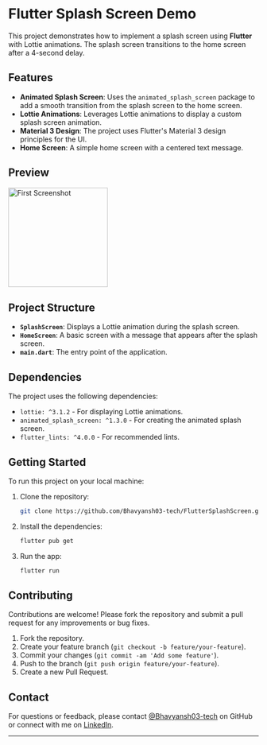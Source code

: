 # Flutter Splash Screen Demo

This project demonstrates how to implement a splash screen using **Flutter** with Lottie animations. The splash screen transitions to the home screen after a 4-second delay.

## Features

- **Animated Splash Screen**: Uses the `animated_splash_screen` package to add a smooth transition from the splash screen to the home screen.
- **Lottie Animations**: Leverages Lottie animations to display a custom splash screen animation.
- **Material 3 Design**: The project uses Flutter's Material 3 design principles for the UI.
- **Home Screen**: A simple home screen with a centered text message.

## Preview
<img src="https://github.com/user-attachments/assets/94c71fe0-b849-4a9e-9ed3-0a6527ee38f5" alt="First Screenshot" style="width: 200px; height: auto; margin-right: 10px;">

## Project Structure

- **`SplashScreen`**: Displays a Lottie animation during the splash screen.
- **`HomeScreen`**: A basic screen with a message that appears after the splash screen.
- **`main.dart`**: The entry point of the application.

## Dependencies

The project uses the following dependencies:

- `lottie: ^3.1.2` - For displaying Lottie animations.
- `animated_splash_screen: ^1.3.0` - For creating the animated splash screen.
- `flutter_lints: ^4.0.0` - For recommended lints.

## Getting Started

To run this project on your local machine:

1. Clone the repository:
   ```bash
   git clone https://github.com/Bhavyansh03-tech/FlutterSplashScreen.git
   ```
2. Install the dependencies:
   ```bash
   flutter pub get
   ```
3. Run the app:
   ```bash
   flutter run
   ```

## Contributing

Contributions are welcome! Please fork the repository and submit a pull request for any improvements or bug fixes.

1. Fork the repository.
2. Create your feature branch (`git checkout -b feature/your-feature`).
3. Commit your changes (`git commit -am 'Add some feature'`).
4. Push to the branch (`git push origin feature/your-feature`).
5. Create a new Pull Request.

## Contact

For questions or feedback, please contact [@Bhavyansh03-tech](https://github.com/Bhavyansh03-tech) on GitHub or connect with me on [LinkedIn](https://www.linkedin.com/in/bhavyansh03/).

---
